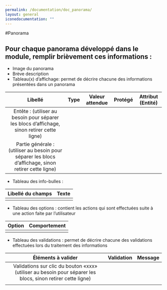 ```yaml
---
permalink: /documentation/doc_panorama/
layout: general
iconedocumentation: ""
---
```


#Panorama

## Pour chaque panorama développé dans le module, remplir brièvement ces informations :

* Image du panorama
* Brève description
* Tableau(x) d’affichage:  permet de décrire chacune des informations présentées dans un panorama 

|   Libellé |                                      Type                 | Valeur attendue | Protégé  | Attribut (Entité)|
|:-------------------------------------------------------------------------------------------------------:|:---------------:| :---------------:|:---------------:|:---------------:|
|Entête : (utiliser au besoin pour séparer les blocs d’affichage, sinon retirer cette ligne)| 
|Partie générale : (utiliser au besoin pour séparer les blocs d’affichage, sinon retirer cette ligne)| 


* Tableau des info-bulles :

|   Libellé du champs |                                     Texte                 | 
|:---------------------------------------:|:---------------:| 
| |  

* Tableau des options : contient les actions qui sont effectuées suite à une action faite par l’utilisateur

|   Option |                                     Comportement                | 
|:---------------------------------------:|:---------------:| 
| |  

* Tableau des validations : permet de décrire chacune des validations effectuées lors du traitement des informations 

|  Éléments à valider |                                     Validation               |   Message | 
|:---------------------------------------:|:---------------:| :---------------:|
| Validations sur clic du bouton «xxx» (utiliser au besoin pour séparer les blocs, sinon retirer cette ligne) | 
| |   |
